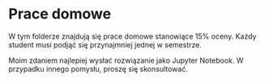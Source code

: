 # Prace domowe

W tym folderze znajdują się prace domowe stanowiące 15% oceny. Każdy student musi podjąć się przynajmniej jednej w semestrze.

Moim zdaniem najlepiej wysłać rozwiązanie jako Jupyter Notebook. W przypadku innego pomysłu, proszę się skonsultować.
